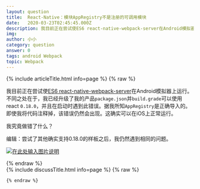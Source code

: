 ```yaml
---
layout: question
title:  React-Native：模块AppRegistry不是注册的可调用模块
date:   2020-03-23T02:45:45.000Z
description: 我目前正在尝试使ES6 react-native-webpack-server在Android模拟器上运行。不同之处在于，我已经升级了我的产品packag...
img: 
author: 小小
category: question
answer: 0
tags: android Webpack
topic: Webpack
---
```

<div class="article-root">
  <div class="article">
    {% include articleTitle.html info=page %}
    {% raw %}
    <div class="article-content"><p><font style="vertical-align: inherit;"><font style="vertical-align: inherit;">我目前正在尝试使</font></font><a href="https://github.com/mjohnston/react-native-webpack-server/tree/master/Examples/BabelES6" rel="noreferrer"><font style="vertical-align: inherit;"><font style="vertical-align: inherit;">ES6 react-native-webpack-server</font></font></a><font style="vertical-align: inherit;"><font style="vertical-align: inherit;">在Android模拟器上运行。</font><font style="vertical-align: inherit;">不同之处在于，我已经升级了我的产品</font></font><code>package.json</code><font style="vertical-align: inherit;"><font style="vertical-align: inherit;">并</font></font><code>build.grade</code><font style="vertical-align: inherit;"><font style="vertical-align: inherit;">可以使用react </font></font><code>0.18.0</code><font style="vertical-align: inherit;"><font style="vertical-align: inherit;">，并且在启动时遇到此错误。</font><font style="vertical-align: inherit;">据我所知</font></font><code>AppRegistry</code><font style="vertical-align: inherit;"><font style="vertical-align: inherit;">是正确导入的。</font><font style="vertical-align: inherit;">即使我将代码注释掉，该错误仍然会出现。</font><font style="vertical-align: inherit;">这确实可以在iOS上正常运行。</font></font></p>

<p><font style="vertical-align: inherit;"><font style="vertical-align: inherit;">我究竟做错了什么？</font></font></p>

<p><font style="vertical-align: inherit;"><font style="vertical-align: inherit;">编辑：尝试了其他确实支持0.18.0的样板之后，我仍然遇到相同的问题。</font></font></p>

<p><a href="https://www.samyoc.com//uploads/users/24006/images/thumbnails/1584931418202.png" data-src="https://www.samyoc.com//uploads/users/24006/images/1584931418202.png" rel="noreferrer"><img src="https://i.stack.imgur.com/HJqqQ.png" alt="在此处输入图片说明"></a></p></div>
    {% endraw %}
  </div>

  <div class="discuss-wrapper">
    {% include discussTitle.html info=page %}
    {% raw %}
    
    {% endraw %}
  </div>
<div>
